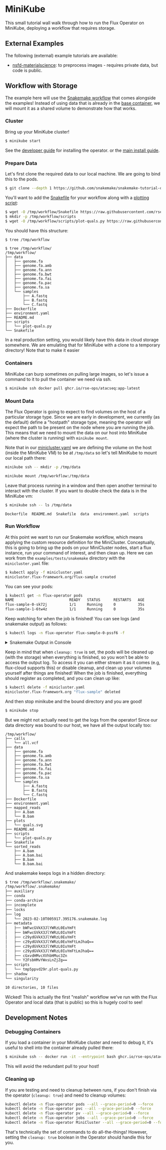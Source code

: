 # MiniKube

This small tutorial wall walk through how to run the Flux Operator on MiniKube,
deploying a workflow that requires storage.

## External Examples

The following (external) example tutorials are available:

 - [nsfd-materialscience](https://github.com/converged-computing/workflows/tree/main/nsdf-materialscience): to preprocess images - requires private data, but code is public.

## Workflow with Storage

The example here will use the [Snakemake workflow](https://github.com/flux-framework/flux-operator/tree/main/examples/tests/snakemake) that comes alongside the examples! Instead of using data that is
already in the [base container](https://github.com/rse-ops/flux-hpc/tree/main/snakemake/atacseq), we will mount it as a shared volume to demonstrate how that works.

### Cluster

Bring up your MiniKube cluster!

```bash
$ minikube start
```

See the [developer guide](https://flux-framework.org/flux-operator/development/developer-guide.html#local-development) for installing the operator.
or the [main install guide](https://flux-framework.org/flux-operator/getting_started/user-guide.html#install).

### Prepare Data

Let's first clone the required data to our local machine. We are going to bind this to the pods.

```bash
$ git clone --depth 1 https://github.com/snakemake/snakemake-tutorial-data /tmp/workflow
```

You'll want to add the [Snakefile](https://github.com/rse-ops/flux-hpc/blob/main/snakemake/atacseq/Snakefile) for your workflow
along with a [plotting script](https://github.com/rse-ops/flux-hpc/blob/main/snakemake/atacseq/scripts/plot-quals.py):

```bash
$ wget -O /tmp/workflow/Snakefile https://raw.githubusercontent.com/rse-ops/flux-hpc/main/snakemake/atacseq/Snakefile
$ mkdir -p /tmp/workflow/scripts
$ wget -O /tmp/workflow/scripts/plot-quals.py https://raw.githubusercontent.com/rse-ops/flux-hpc/main/snakemake/atacseq/scripts/plot-quals.py
```

You should have this structure:

```bash
$ tree /tmp/workflow
```
```
$ tree /tmp/workflow/
/tmp/workflow/
├── data
│   ├── genome.fa
│   ├── genome.fa.amb
│   ├── genome.fa.ann
│   ├── genome.fa.bwt
│   ├── genome.fa.fai
│   ├── genome.fa.pac
│   ├── genome.fa.sa
│   └── samples
│       ├── A.fastq
│       ├── B.fastq
│       └── C.fastq
├── Dockerfile
├── environment.yaml
├── README.md
├── scripts
│   └── plot-quals.py
└── Snakefile
```

In a real production setting, you would likely have this data in cloud storage somewhere. We are emulating
that for MiniKube with a clone to a temporary directory! Note that to make it easier

### Containers

MiniKube can burp sometimes on pulling large images, so let's issue a command to it to
pull the container we need via ssh.

```bash
$ minikube ssh docker pull ghcr.io/rse-ops/atacseq:app-latest
```

### Mount Data

The Flux Operator is going to expect to find volumes on the host of a particular storage type.
Since we are early in development, we currently (as the default) define a "hostpath" storage type,
meaning the operator will expect the path to be present on the node where you are running the job.
This means that we need to mount the data on our host into MiniKube (where the cluster is running)
with `minikube mount`.

Note that in our [minicluster.yaml](https://github.com/flux-framework/flux-operator/tree/main/examples/tests/snakemake/minicluster.yaml)
we are defining the volume on the host (inside the MiniKube VM) to be at `/tmp/data` so let's tell MiniKube to mount our local path there:

```bash
minikube ssh -- mkdir -p /tmp/data

minikube mount /tmp/workflow:/tmp/data
```

Leave that process running in a window and then open another terminal to interact with the cluster.
If you want to double check the data is in the MiniKube vm:

```bash
$ minikube ssh -- ls /tmp/data
```
```console
Dockerfile  README.md  Snakefile  data	environment.yaml  scripts
```

### Run Workflow

At this point we want to run our Snakemake workflow, which means applying the custom resource definition
for the MiniCluster. Conceptually, this is going to bring up the pods on your MiniCluster nodes,
start a flux instance, run your command of interest, and then clean up. Here we can work from
the `examples/tests/snakemake` directory with the `minicluster.yaml` file:

```bash
$ kubectl apply -f minicluster.yaml
minicluster.flux-framework.org/flux-sample created
```

You can see your pods:

```bash
$ kubectl get -n flux-operator pods
NAME                         READY   STATUS      RESTARTS   AGE
flux-sample-0-sk72j          1/1     Running     0          35s
flux-sample-1-6tw4z          1/1     Running     0          35s
```

Keep watching for when the job is finished! You can see logs (and snakemake output) as follows:

```bash
$ kubectl logs -n flux-operator flux-sample-0-pssf6 -f
```

<details>

<summary>Snakemake Output in Console</summary>

```console
broker.info[0]: quorum-full: quorum->run 0.420945s
Building DAG of jobs...
Using shell: /usr/bin/bash
Provided cores: 1 (use --cores to define parallelism)
Rules claiming more threads will be scaled down.
Job stats:
job               count    min threads    max threads
--------------  -------  -------------  -------------
all                   1              1              1
bcftools_call         1              1              1
bwa_map               2              1              1
plot_quals            1              1              1
samtools_index        2              1              1
samtools_sort         2              1              1
total                 9              1              1

Select jobs to execute...

[Fri Feb 10 00:59:17 2023]
rule bwa_map:
    input: data/genome.fa, data/samples/A.fastq
    output: mapped_reads/A.bam
    jobid: 4
    reason: Missing output files: mapped_reads/A.bam
    wildcards: sample=A
    resources: tmpdir=/tmp

[Fri Feb 10 00:59:27 2023]
Finished job 4.
1 of 9 steps (11%) done
Select jobs to execute...

[Fri Feb 10 00:59:27 2023]
rule samtools_sort:
    input: mapped_reads/A.bam
    output: sorted_reads/A.bam
    jobid: 3
    reason: Missing output files: sorted_reads/A.bam; Input files updated by another job: mapped_reads/A.bam
    wildcards: sample=A
    resources: tmpdir=/tmp

[Fri Feb 10 00:59:37 2023]
Finished job 3.
2 of 9 steps (22%) done
Select jobs to execute...

[Fri Feb 10 00:59:37 2023]
rule bwa_map:
    input: data/genome.fa, data/samples/B.fastq
    output: mapped_reads/B.bam
    jobid: 6
    reason: Missing output files: mapped_reads/B.bam
    wildcards: sample=B
    resources: tmpdir=/tmp

[Fri Feb 10 00:59:47 2023]
Finished job 6.
3 of 9 steps (33%) done
Select jobs to execute...

[Fri Feb 10 00:59:47 2023]
rule samtools_sort:
    input: mapped_reads/B.bam
    output: sorted_reads/B.bam
    jobid: 5
    reason: Missing output files: sorted_reads/B.bam; Input files updated by another job: mapped_reads/B.bam
    wildcards: sample=B
    resources: tmpdir=/tmp

[Fri Feb 10 00:59:57 2023]
Finished job 5.
4 of 9 steps (44%) done
Select jobs to execute...

[Fri Feb 10 00:59:57 2023]
rule samtools_index:
    input: sorted_reads/A.bam
    output: sorted_reads/A.bam.bai
    jobid: 7
    reason: Missing output files: sorted_reads/A.bam.bai; Input files updated by another job: sorted_reads/A.bam
    wildcards: sample=A
    resources: tmpdir=/tmp
...
```

</details>

Keep in mind that when `cleanup: true` is set, the pods will be cleaned up (with the storage)
when everything is finished, so you won't be able to access the output log. To access it you
can either stream it as it comes (e.g, flux-cloud supports this) or disable cleanup, and clean
up your volumes yourself after things are finished! When the job is finished, everything should register as completed, and you can clean up like:

```bash
$ kubectl delete -f minicluster.yaml
minicluster.flux-framework.org "flux-sample" deleted
```

And then stop minikube and the bound directory and you are good!

```bash
$ minikube stop
```

But we might not actually need to get the logs from the operator! Since our data
directory was bound to our host, we have all the output locally too:

```console
/tmp/workflow/
├── calls
│   └── all.vcf
├── data
│   ├── genome.fa
│   ├── genome.fa.amb
│   ├── genome.fa.ann
│   ├── genome.fa.bwt
│   ├── genome.fa.fai
│   ├── genome.fa.pac
│   ├── genome.fa.sa
│   └── samples
│       ├── A.fastq
│       ├── B.fastq
│       └── C.fastq
├── Dockerfile
├── environment.yaml
├── mapped_reads
│   ├── A.bam
│   └── B.bam
├── plots
│   └── quals.svg
├── README.md
├── scripts
│   └── plot-quals.py
├── Snakefile
└── sorted_reads
    ├── A.bam
    ├── A.bam.bai
    ├── B.bam
    └── B.bam.bai
```

And snakemake keeps logs in a hidden directory:

```bash
$ tree /tmp/workflow/.snakemake/
/tmp/workflow/.snakemake/
├── auxiliary
├── conda
├── conda-archive
├── incomplete
├── locks
├── log
│   └── 2023-02-10T005917.395176.snakemake.log
├── metadata
│   ├── bWFwcGVkX3JlYWRzL0EuYmFt
│   ├── bWFwcGVkX3JlYWRzL0IuYmFt
│   ├── c29ydGVkX3JlYWRzL0EuYmFt
│   ├── c29ydGVkX3JlYWRzL0EuYmFtLmJhaQ==
│   ├── c29ydGVkX3JlYWRzL0IuYmFt
│   ├── c29ydGVkX3JlYWRzL0IuYmFtLmJhaQ==
│   ├── cGxvdHMvcXVhbHMuc3Zn
│   └── Y2FsbHMvYWxsLnZjZg==
├── scripts
│   └── tmp5ppvd29r.plot-quals.py
├── shadow
└── singularity

10 directories, 10 files
```

Wicked! This is actually the first "realish" workflow we've run with the Flux Operator and local data
(that is public) so this is hugely cool to see!


## Development Notes

### Debugging Containers

If you load a container in your MiniKube cluster and need to debug it, it's useful to shell into the container already pulled there:

```bash
$ minikube ssh -- docker run -it --entrypoint bash ghcr.io/rse-ops/atacseq:app-latest
```

This will avoid the redundant pull to your host!

### Cleaning up

If you are testing and need to cleanup between runs, if you don't finish via the operator (`cleanup: true`) and need to cleanup
volumes:

```bash
kubectl delete -n flux-operator pods --all --grace-period=0 --force
kubectl delete -n flux-operator pvc --all --grace-period=0 --force
kubectl delete -n flux-operator pv --all --grace-period=0 --force
kubectl delete -n flux-operator jobs --all --grace-period=0 --force
kubectl delete -n flux-operator MiniCluster --all --grace-period=0 --force
```

That's technically the set of commands to do all-the-things! However, setting the `cleanup: true` boolean in
the Operator should handle this for you.
